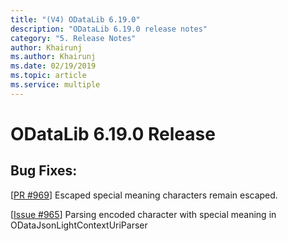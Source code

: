 ```yaml
---
title: "(V4) ODataLib 6.19.0"
description: "ODataLib 6.19.0 release notes"
category: "5. Release Notes"
author: Khairunj
ms.author: Khairunj
ms.date: 02/19/2019
ms.topic: article
ms.service: multiple
---
```


# ODataLib 6.19.0 Release

## Bug Fixes: 

[[PR #969](https://github.com/OData/odata.net/pull/969)] Escaped special meaning characters remain escaped.

[[Issue #965](https://github.com/OData/odata.net/issues/965)] Parsing encoded character with special meaning in ODataJsonLightContextUriParser
